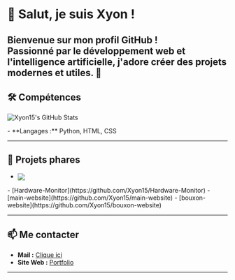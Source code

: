 

# 👋 Salut, je suis Xyon !

Bienvenue sur mon profil GitHub !  
Passionné par le développement web et l'intelligence artificielle, j'adore créer des projets modernes et utiles. 🚀
---

## 🛠️ Compétences


<p>
	<img src="https://github-readme-stats-three-psi-91.vercel.app/api?username=xyon15&theme=dark&show_icons=true&rank_icon=github&include_all_commits=true" alt="Xyon15's GitHub Stats" />
</p>
- **Langages :** Python, HTML, CSS

---


## 🌟 Projets phares

- <a href="https://github.com/Xyon15/IA-chatbot">
	<img align="center" src="https://github-readme-stats-three-psi-91.vercel.app/api/pin/?username=Xyon15&repo=IA-chatbot&theme=dark" />
</a>
- [Hardware-Monitor](https://github.com/Xyon15/Hardware-Monitor)
- [main-website](https://github.com/Xyon15/main-website)
- [bouxon-website](https://github.com/Xyon15/bouxon-website)

---

## 📫 Me contacter

- **Mail :** [Clique ici](mailto:pereira.lorenao@esh64.fr)
- **Site Web :** [Portfolio](https://xyon.site.elsites.fr/)

---
